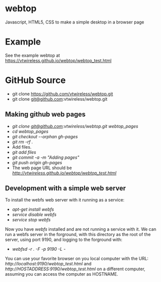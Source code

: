 # webtop
Javascript, HTML5, CSS to make a simple desktop in a browser page

# Example
See the example webtop at <a
    href="https://vtwireless.github.io/webtop/webtop_test.html"
    >https://vtwireless.github.io/webtop/webtop_test.html</a>

# GitHub Source
- git clone https://github.com/vtwireless/webtop.git
- git clone git@github.com:vtwireless/webtop.git

## Making github web pages
  * *git clone git@github.com:vtwireless/webtop.git webtop_pages*
  * *cd webtop_pages*
  * *git checkout --orphan gh-pages*
  * *git rm -rf .*
  * Add files.
  * *git add files*
  * *git commit -a -m "Adding pages"*
  * *git push origin gh-pages*
  * The web page URL should be *http://vtwireless.github.io/webtop/webtop_test.html*

## Development with a simple web server
To install the webfs web server with it running as a service:
  * *apt-get install webfs*
  * *service disable webfs*
  * *service stop webfs*

Now you have *webfs* installed and are not running a service with it.  We
can run a webfs server in the forground, with this directory as the root of
the server, using port 9190,  and logging to the forground with:
  * *webfsd -r . -F -p 9190 -L -*

You can use your favorite browser on you local computer with the URL:
*http://localhost:9190/webtop_test.html*
and
*http://HOSTADDRESS:9190/webtop_test.html*
on a different computer, assuming you can access the computer as HOSTNAME.


